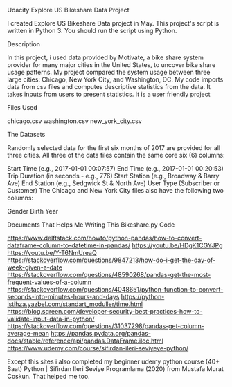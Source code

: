 Udacity Explore US Bikeshare Data Project

I created Explore US Bikeshare Data project in May. This project's script is written in Python 3. You should run the script using Python.

Description

In this project, i used data provided by Motivate, a bike share system provider for many major cities in the United States, to uncover bike share usage patterns. My project compared the system usage between three large cities: Chicago, New York City, and Washington, DC.
My code imports data from csv files and computes descriptive statistics from the data. It takes inputs from users to present statistics. It is a user friendly project

Files Used

chicago.csv
washington.csv
new_york_city.csv

The Datasets

Randomly selected data for the first six months of 2017 are provided for all three cities. All three of the data files contain the same core six (6) columns:

Start Time (e.g., 2017-01-01 00:07:57)
End Time (e.g., 2017-01-01 00:20:53)
Trip Duration (in seconds - e.g., 776)
Start Station (e.g., Broadway & Barry Ave)
End Station (e.g., Sedgwick St & North Ave)
User Type (Subscriber or Customer)
The Chicago and New York City files also have the following two columns:

Gender
Birth Year

Documents That Helps Me Writing This Bikeshare.py Code 

https://www.delftstack.com/howto/python-pandas/how-to-convert-dataframe-column-to-datetime-in-pandas/
https://youtu.be/HDgK1CGYJPg
https://youtu.be/Y-T6NmUreaQ
https://stackoverflow.com/questions/9847213/how-do-i-get-the-day-of-week-given-a-date
https://stackoverflow.com/questions/48590268/pandas-get-the-most-frequent-values-of-a-column
https://stackoverflow.com/questions/4048651/python-function-to-convert-seconds-into-minutes-hours-and-days
https://python-istihza.yazbel.com/standart_moduller/time.html
https://blog.sqreen.com/developer-security-best-practices-how-to-validate-input-data-in-python/
https://stackoverflow.com/questions/31037298/pandas-get-column-average-mean
https://pandas.pydata.org/pandas-docs/stable/reference/api/pandas.DataFrame.iloc.html
https://www.udemy.com/course/sifirdan-ileri-seviyeye-python/

Except this sites i also completed my beginner udemy python course (40+ Saat) Python | Sifirdan Ileri Seviye Programlama (2020) from Mustafa Murat Coskun. That helped me too. 

